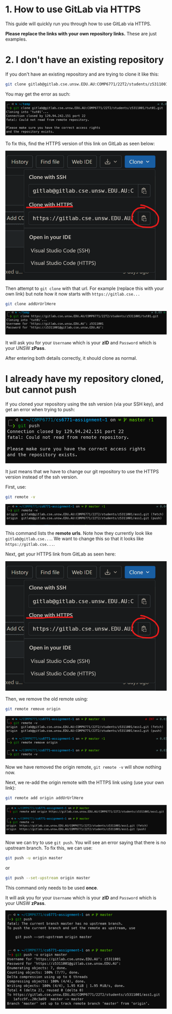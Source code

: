 # 1. How to use GitLab via HTTPS

This guide will quickly run you through how to use GitLab via HTTPS.

**Please replace the links with your own repository links.** These are just examples.

# 2. I don't have an existing repository

If you don't have an existing repository and are trying to clone it like this:

```bash
git clone gitlab@gitlab.cse.unsw.EDU.AU:COMP6771/22T2/students/z5311001/tut01.git
```

You may get the error as such:

![gitlab error](images/cloneError.png)

To fix this, find the HTTPS version of this link on GitLab as seen below:

![](images/httpsGitlab.png)

Then attempt to `git clone` with that url. For example (replace this with your own link) but note how it now starts with `https://gitlab.cse...`

```bash
git clone addUrUrlHere
```

![](images/httpsClone.png)

It will ask you for your `Username` which is your **zID** and `Password` which is your UNSW **zPass**.

After entering both details correctly, it should clone as normal.

# I already have my repository cloned, but cannot push

If you cloned your repository using the ssh version (via your SSH key), and get an error when trying to push:

![](images/pushError.png)

It just means that we have to change our git repository to use the HTTPS version instead of the ssh version.

First, use:

```bash
git remote -v
```

![](images/gitremote.png)

This command lists the **remote urls**. Note how they currently look like `gitlab@gitlab.cse...`. We want to change this so that it looks like `https://gitlab.cse...`.

Next, get your HTTPS link from GitLab as seen here:

![](images/httpsGitlab.png)

Then, we remove the old remote using:

```bash
git remote remove origin
```

![](images/gitremoteremove.png)

Now we have removed the origin remote, `git remote -v` will show nothing now.

Next, we re-add the origin remote with the HTTPS link using (use your own link):

```bash
git remote add origin addUrUrlHere
```

![](images/addorigin.png)

Now we can try to use `git push`. You will see an error saying that there is no upstream branch. To fix this, we can use:

```bash
git push -u origin master
```

or

```bash
git push --set-upstream origin master
```

This command only needs to be used **once**.

It will ask you for your `Username` which is your **zID** and `Password` which is your UNSW **zPass**.

![](images/gitPush.png)
